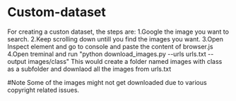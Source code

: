 # Custom-dataset
For creating a custon dataset, the steps are:
1.Google the image you want to search.
2.Keep scrolling down untill you find the images you want.
3.Open Inspect element and go to console and paste the content of browser.js
4.Open treminal and run 
"python download_images.py --urls urls.txt --output images/class"
This would create a folder named images with class as a subfolder and downlaod all the images from urls.txt

#Note
Some of the images might not get downloaded due to various copyright related issues.
